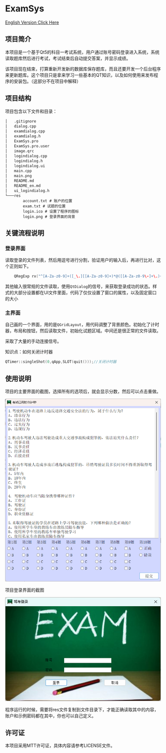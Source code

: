 # ExamSys
[English Version Click Here](README_en.md)

## 项目简介
本项目是一个基于Qt5的科目一考试系统，用户通过账号密码登录进入系统，系统读取题库然后进行考试，考试结束后自动提交答案，并显示成绩。

该项目现在结束，打算重新开发新的数据库保存题库，而且还要开发一个后台程序来更新题库。这个项目只是拿来学习一些基本的QT知识，以及如何使用来发布程序的安装包。（这部分不在项目中解释）

## 项目结构
项目包含以下文件和目录：

```shell
│   .gitignore
│   dialog.cpp
│   examdialog.cpp
│   examdialog.h
│   ExamSys.pro
│   ExamSys.pro.user
│   image.qrc
│   logindialog.cpp
│   logindialog.h
│   logindialog.ui
│   main.cpp
│   main.png
│   README.md
│   README_en.md
│   ui_logindialog.h
└───res
        account.txt # 账户的位置
        exam.txt # 试题的位置
        login.ico # 设置了程序的图标
        login.png # 登录界面的背景
```

## 关键流程说明

### 登录界面

读取登录的文件列表，然后用逗号进行分割，验证用户的输入后，再进行比对，这个正则如下。

```cpp
    QRegExp rx("^[A-Za-z0-9]+([_\.][[A-Za-z0-9]+)*@([[A-Za-z0-9\-]+\.)+[[A-Za-z]{2,6}$");
```

其他输入很常规的文件读取，使用`QtDialog`的信号，来获取登录成功的状态。样式的大部分设置都在UI文件里面，代码了仅仅设置了窗口的属性，以及固定窗口的大小

### 主界面

自己画的一个界面，用的是`QGridLayout`，用代码调整了背景颜色。初始化了计时器，布局和按钮，然后读取文件，初始化试题区域。中间还是很正常的文件读取。

采取了大量的手动连接信号。

知识点：如何关闭计时器

```cpp
QTimer::singleShot(0,qApp,SLOT(quit()));//关闭计时器
```



## 使用说明

项目的主要界面的截图，选择所有的选项后，就会显示分数，然后可以点击重做。

![main](main.png)

项目登录界面的截图

![login](loginui.png)

程序运行的时候，需要将res文件复制到文件目录下，才能正确读取其中的内容，账户和示例密码都在其中，你也可以自己定义。

## 许可证

本项目采用MTT许可证，具体内容请参考LICENSE文件。